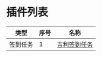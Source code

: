 # 插件列表
 
| 类型       | 序号 | 名称            |
|------------|------|-----------------|
|  签到任务  | 1    | [吉利签到任务](https://www.nsloon.com/openloon/import?plugin=https://raw.githubusercontent.com/i-Fyn/bsnx/main/plugin/geely.plugin) |